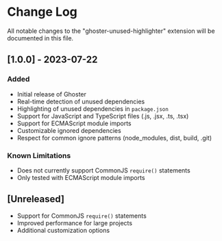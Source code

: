 # Change Log

All notable changes to the "ghoster-unused-highlighter" extension will be documented in this file.

## [1.0.0] - 2023-07-22

### Added

- Initial release of Ghoster
- Real-time detection of unused dependencies
- Highlighting of unused dependencies in `package.json`
- Support for JavaScript and TypeScript files (.js, .jsx, .ts, .tsx)
- Support for ECMAScript module imports
- Customizable ignored dependencies
- Respect for common ignore patterns (node_modules, dist, build, .git)

### Known Limitations

- Does not currently support CommonJS `require()` statements
- Only tested with ECMAScript module imports

## [Unreleased]

- Support for CommonJS `require()` statements
- Improved performance for large projects
- Additional customization options
